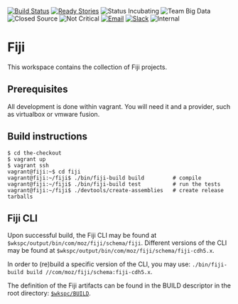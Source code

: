 <!-- https://github.com/seomoz/docs/blob/improved-readme/Readme%20header.md -->

[![Build Status][build-status-badge]][build-status-link]
[![Ready Stories][tickets-badge]][tickets-link]
![Status Incubating][status-badge]
![Team Big Data][team-badge]
![Closed Source][open-badge]
![Not Critical][critical-badge]
[![Email][email-badge]][email-link]
[![Slack][slack-badge]][slack-link]
![Internal][scope-badge]

[build-status-badge]: https://travis-ci.com/seomoz/fiji.svg?branch=master
[build-status-link]: https://travis-ci.com/seomoz/fiji
[tickets-badge]: https://badge.waffle.io/seomoz/fiji.png?label=ready&title=Ready
[tickets-link]: https://waffle.io/seomoz/fiji
[status-badge]: https://img.shields.io/badge/status-incubating-blue.svg?style=flat
[team-badge]: https://img.shields.io/badge/team-big_data-green.svg?style=flat
[open-badge]: https://img.shields.io/badge/open_source-nope-orange.svg?style=flat
[critical-badge]: https://img.shields.io/badge/critical-no-lightgrey.svg?style=flat
[email-badge]: https://img.shields.io/badge/email-bigdata--dev%40moz.com-green.svg?style=flat
[email-link]: mailto:bigdata-dev@moz.com
[slack-badge]: https://img.shields.io/badge/slack-%23big--data-ff69b4.svg?style=flat
[slack-link]: https://moz.slack.com/messages/big-data/
[scope-badge]: https://img.shields.io/badge/scope-internal-lightgrey.svg?style=flat

# Fiji

This workspace contains the collection of Fiji projects.

## Prerequisites

All development is done within vagrant.  You will need it and a provider, such as virtualbox or vmware fusion.

## Build instructions

```
$ cd the-checkout
$ vagrant up
$ vagrant ssh
vagrant@fiji:~$ cd fiji
vagrant@fiji:~/fiji$ ./bin/fiji-build build         # compile
vagrant@fiji:~/fiji$ ./bin/fiji-build test          # run the tests
vagrant@fiji:~/fiji$ ./devtools/create-assemblies   # create release tarballs
```

## Fiji CLI

Upon successful build, the Fiji CLI may be found at `$wkspc/output/bin/com/moz/fiji/schema/fiji`.
Different versions of the CLI may be found at `$wkspc/output/bin/com/moz/fiji/schema/fiji-cdh5.x`.

In order to (re)build a specific version of the CLI, you may use:
```./bin/fiji-build build //com/moz/fiji/schema:fiji-cdh5.x```.

The definition of the Fiji artifacts can be found in the BUILD descriptor in the root directory: [`$wkspc/BUILD`](https://github.com/com/moz/fiji/tree/master/BUILD).
